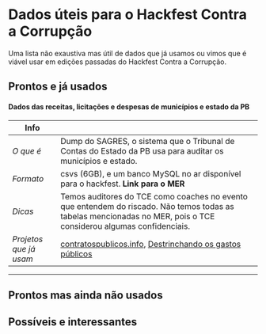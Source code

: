 # Dados úteis para o Hackfest Contra a Corrupção

Uma lista não exaustiva mas útil de dados que já usamos ou vimos que é viável usar em edições passadas do Hackfest Contra a Corrupção.

## Prontos e já usados

#### Dados das receitas, licitações e despesas de municípios e estado da PB

Info |  |
 --- | -|
*O que é* | Dump do SAGRES, o sistema que o Tribunal de Contas do Estado da PB usa para auditar os municípios e estado. |
*Formato* | csvs (6GB), e um banco MySQL no ar disponível para o hackfest. **Link para o MER**  |
*Dicas*   | Temos auditores do TCE como coaches no evento que entendem do riscado. Não temos todas as tabelas mencionadas no MER, pois o TCE considerou algumas confidenciais. |
*Projetos que já usam* | [contratospublicos.info](http://contratospublicos.info), [Destrinchando os gastos públicos](https://analytics-ufcg.github.io/licitacoes-pb/)  |

---


## Prontos mas ainda não usados

## Possíveis e interessantes
